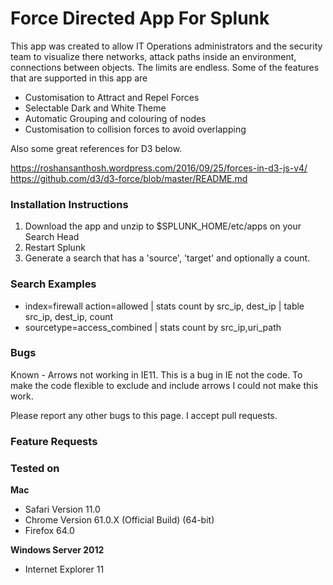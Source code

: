 # Force Directed App For Splunk #
This app was created to allow IT Operations administrators and the security team to visualize there networks, attack paths inside an environment, connections between objects.  The limits are endless.  Some of the features that are supported in this app are

- Customisation to Attract and Repel Forces
- Selectable Dark and White Theme
- Automatic Grouping and colouring of nodes
- Customisation to collision forces to avoid overlapping

Also some great references for D3 below.

https://roshansanthosh.wordpress.com/2016/09/25/forces-in-d3-js-v4/
https://github.com/d3/d3-force/blob/master/README.md

### Installation Instructions

1. Download the app and unzip to $SPLUNK_HOME/etc/apps on your Search Head
2. Restart Splunk
3. Generate a search that has a 'source', 'target' and optionally a count. 

### Search Examples

- index=firewall action=allowed | stats count by src_ip, dest_ip | table src_ip, dest_ip, count
- sourcetype=access_combined | stats count by src_ip,uri_path


### Bugs
Known - Arrows not working in IE11.  This is a bug in IE not the code.  To make the code flexible to exclude and include arrows I could not make this work.

Please report any other bugs to this page.  I accept pull requests.

### Feature Requests


### Tested on
**Mac**
- Safari Version 11.0 
- Chrome Version 61.0.X (Official Build) (64-bit)
- Firefox 64.0

**Windows Server 2012**
- Internet Explorer 11
